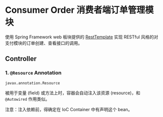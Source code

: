 # Consumer Order 消费者端订单管理模块

使用 Spring Framework web 板块提供的 [RestTemplate](https://docs.spring.io/spring-framework/docs/current/javadoc-api/org/springframework/web/client/RestTemplate.html) 
实现 RESTful 风格的对支付模块的订单创建、查看接口的调用。 


## Controller

### 1. `@Resource` Annotation

`javax.annotation.Resource`

被用于变量 (field) 或方法上时，容器会自动注入该资源 (resource)，和 `@Autowired` 作用类似。

注意：注入依赖前，得确定在 IoC Container 中有声明这个 bean。